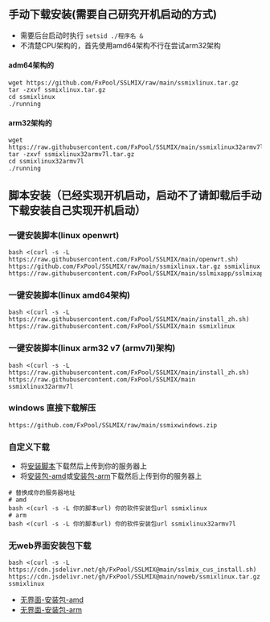[安装脚本]:https://github.com/FxPool/SSLMIX/raw/main/sslmix_cus_install.sh
[安装包-amd]:https://github.com/FxPool/SSLMIX/raw/main/ssmixlinux.tar.gz
[安装包-arm]:https://github.com/FxPool/SSLMIX/raw/main/ssmixlinux32armv7l.tar.gz
[无界面-安装包-amd]:https://github.com/FxPool/SSLMIX/raw/main/noweb/ssmixlinux.tar.gz
[无界面-安装包-arm]:https://github.com/FxPool/SSLMIX/raw/main/noweb/ssmixlinux32armv7l.tar.gz
##  手动下载安装(需要自己研究开机启动的方式)
- 需要后台启动时执行 `setsid ./程序名 &`
- 不清楚CPU架构的，首先使用amd64架构不行在尝试arm32架构
#### adm64架构的
```shell
wget https://github.com/FxPool/SSLMIX/raw/main/ssmixlinux.tar.gz
tar -zxvf ssmixlinux.tar.gz
cd ssmixlinux
./running
```
#### arm32架构的
```shell
wget https://raw.githubusercontent.com/FxPool/SSLMIX/main/ssmixlinux32armv7l.tar.gz
tar -zxvf ssmixlinux32armv7l.tar.gz
cd ssmixlinux32armv7l
./running
```
##  脚本安装（已经实现开机启动，启动不了请卸载后手动下载安装自己实现开机启动）
### 一键安装脚本(linux openwrt)

```shell
bash <(curl -s -L https://raw.githubusercontent.com/FxPool/SSLMIX/main/openwrt.sh) https://github.com/FxPool/SSLMIX/raw/main/ssmixlinux.tar.gz ssmixlinux https://raw.githubusercontent.com/FxPool/SSLMIX/main/sslmixapp/sslmixapp.sh
```

### 一键安装脚本(linux amd64架构)

```shell
bash <(curl -s -L https://raw.githubusercontent.com/FxPool/SSLMIX/main/install_zh.sh) https://raw.githubusercontent.com/FxPool/SSLMIX/main ssmixlinux
```

### 一键安装脚本(linux arm32 v7 (armv7l)架构)

```shell
bash <(curl -s -L https://raw.githubusercontent.com/FxPool/SSLMIX/main/install_zh.sh) https://raw.githubusercontent.com/FxPool/SSLMIX/main ssmixlinux32armv7l
```

### windows 直接下载解压

```shell
https://github.com/FxPool/SSLMIX/raw/main/ssmixwindows.zip
```


### 自定义下载
- 将[安装脚本]下载然后上传到你的服务器上
- 将[安装包-amd]或[安装包-arm]下载然后上传到你的服务器上
```shell
# 替换成你的服务器地址
# amd
bash <(curl -s -L 你的脚本url) 你的软件安装包url ssmixlinux
# arm
bash <(curl -s -L 你的脚本url) 你的软件安装包url ssmixlinux32armv7l
```
### 无web界面安装包下载

```shell
bash <(curl -s -L https://cdn.jsdelivr.net/gh/FxPool/SSLMIX@main/sslmix_cus_install.sh) https://cdn.jsdelivr.net/gh/FxPool/SSLMIX@main/noweb/ssmixlinux.tar.gz ssmixlinux
```
- [无界面-安装包-amd]
- [无界面-安装包-arm]
